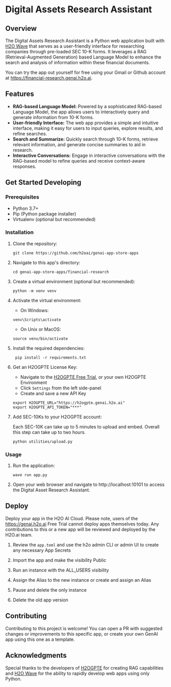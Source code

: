 # Digital Assets Research Assistant

## Overview
The Digital Assets Research Assistant is a Python web application built 
with [H2O Wave](https://wave.h2o.ai) that serves as a user-friendly interface for 
researching companies through pre-loaded SEC 10-K forms. It 
leverages a RAG (Retrieval-Augmented Generation) based Language Model 
to enhance the search and analysis of information within these financial 
documents.

You can try the app out yourself for free using your Gmail or Github account at 
https://financial-research.genai.h2o.ai. 


## Features
* **RAG-based Language Model:** Powered by a sophisticated RAG-based Language Model, 
the app allows users to interactively query and generate information from 10-K forms.
* **User-friendly Interface:** The web app provides a simple and intuitive interface, 
making it easy for users to input queries, explore results, and refine searches.
* **Search and Summarize:** Quickly search through 10-K forms, retrieve relevant 
information, and generate concise summaries to aid in research.
* **Interactive Conversations:** Engage in interactive conversations with the 
RAG-based model to refine queries and receive context-aware responses.

## Get Started Developing

### Prerequisites
* Python 3.7+ 
* Pip (Python package installer)
* Virtualenv (optional but recommended)

### Installation
1. Clone the repository:
    ```shell script
    git clone https://github.com/h2oai/genai-app-store-apps
    ```

2. Navigate to this app's directory:
    ```shell script
    cd genai-app-store-apps/financial-research
    ```
   
3. Create a virtual environment (optional but recommended):
    ```shell script
    python -m venv venv
    ```
4. Activate the virtual environment:
    * On Windows:
    ```shell script
    venv\Scripts\activate
    ```
    * On Unix or MacOS:
    ```shell script
    source venv/bin/activate
    ```
5. Install the required dependencies:
   ```shell script
    pip install -r requirements.txt
    ```

6. Get an H2OGPTE License Key:
    * Navigate to the [H2OGPTE Free Trial](https://h2ogpte.genai.h2o.ai), or your own 
    H2OGPTE Environment
    * Click `Settings` from the left side-panel
    * Create and save a new API Key
    ```shell script
    export H2OGPTE_URL="https://h2ogpte.genai.h2o.ai"
    export H2OGPTE_API_TOKEN="***"
    ```
   
7. Add SEC-10Ks to your H2OGPTE account:

    Each SEC-10K can take up to 5 minutes to upload and embed. Overall this step can 
    take up to two hours. 
    ```shell script
    python utilities/upload.py 
    ```
   
### Usage

1. Run the application:
    ```
    wave run app.py
    ```
2. Open your web browser and navigate to http://localhost:10101 to access the 
Digital Asset Research Assistant.

## Deploy

Deploy your app in the H2O AI Cloud. Please note, users of the https://genai.h2o.ai 
Free Trial cannot deploy apps themselves today. Any contributions to this or a new app 
will be reviewed and deployed by the H2O.ai team.

1. Review the `app.toml` and use the h2o admin CLI or admin UI to create any 
necessary App Secrets

2. Import the app and make the visibility Public

3. Run an instance with the ALL_USERS visibility

4. Assign the Alias to the new instance or create and assign an Alias

5. Pause and delete the only instance

6. Delete the old app version

## Contributing
Contributing to this project is welcome! You can open a PR with suggested changes or 
improvements to this specific app, or create your own GenAI app using this one as a 
template.

## Acknowledgments

Special thanks to the developers of 
[H2OGPTE](https://h2o.ai/platform/enterprise-h2ogpte/) for creating RAG capabilities 
and [H2O Wave](https://wave.h2o.ai) for the ability to rapidly develop web apps using 
only Python.

